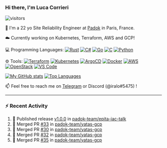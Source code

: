 ### Hi there, I'm Luca Corrieri

![visitors](https://visitor-badge.glitch.me/badge?page_id=corrieriluca.corrieriluca)

👋 I'm a 22 yo Site Reliability Engineer at [Padok](https://www.padok.fr/) in Paris, France.

☁️ Currently working on Kubernetes, Terraform, AWS and GCP!

💻 Programming Languages:
[![Rust](https://img.shields.io/badge/Rust-c14566?style=flat-square&logo=rust&logoColor=white)](#)
[![C#](https://img.shields.io/badge/C%23-1e9e25.svg?style=flat-square&logo=c%20sharp&logoColor=white)](#)
[![Go](https://img.shields.io/badge/Go-007d9c?style=flat-square&logo=go&logoColor=white)](#)
[![C](https://img.shields.io/badge/C-2570ae.svg?style=flat-square&logo=c&logoColor=white)](#)
[![Python](https://img.shields.io/badge/Python-3b78a7.svg?style=flat-square&logo=python&logoColor=white)](#)

⚙️ Tools:
[![Terraform](https://img.shields.io/badge/Terraform-7B42BC?style=flat-square&logo=terraform&logoColor=white)](#)
[![Kubernetes](https://img.shields.io/badge/Kubernetes-326CE5?style=flat-square&logo=kubernetes&logoColor=white)](#)
[![ArgoCD](https://img.shields.io/badge/ArgoCD-009485?style=flat-square&logo=argo&logoColor=white)](#)
[![Docker](https://img.shields.io/badge/Docker-2496ED?style=flat-square&logo=docker&logoColor=white)](#)
[![AWS](https://img.shields.io/badge/AWS-232F3E?style=flat-square&logo=amazonaws&logoColor=white)](#)
[![OpenStack](https://img.shields.io/badge/OpenStack-ED1944?style=flat-square&logo=openstack&logoColor=white)](#)
[![VS Code](https://img.shields.io/badge/VS%20Code-007ACC?style=flat-square&logo=visualstudiocode&logoColor=white)](#)

[![My GitHub stats](https://github-readme-stats.vercel.app/api?username=corrieriluca&hide_rank=true&count_private=true&include_all_commits=true&show_icons=true&theme=github_dark)](#)
[![Top Languages](https://github-readme-stats.vercel.app/api/top-langs/?username=corrieriluca&layout=compact&theme=github_dark)](#)

📫 Feel free to reach me on [Telegram](https://t.me/luccorri) or Discord (@iralo#5475) !

---

### :zap: Recent Activity

<!--START_SECTION:activity-->
1. 🚀 Published release [v1.0.0](https://github.com/padok-team/epita-iac-talk/releases/tag/v1.0) in [padok-team/epita-iac-talk](https://github.com/padok-team/epita-iac-talk)
2. 🎉 Merged PR [#33](https://github.com/padok-team/yatas-gcp/pull/33) in [padok-team/yatas-gcp](https://github.com/padok-team/yatas-gcp)
3. 🎉 Merged PR [#30](https://github.com/padok-team/yatas-gcp/pull/30) in [padok-team/yatas-gcp](https://github.com/padok-team/yatas-gcp)
4. 🎉 Merged PR [#32](https://github.com/padok-team/yatas-gcp/pull/32) in [padok-team/yatas-gcp](https://github.com/padok-team/yatas-gcp)
5. 🎉 Merged PR [#35](https://github.com/padok-team/yatas-gcp/pull/35) in [padok-team/yatas-gcp](https://github.com/padok-team/yatas-gcp)
<!--END_SECTION:activity-->
